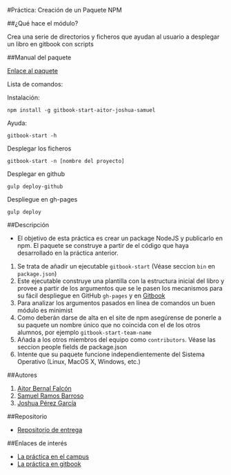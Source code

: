 #Práctica: Creación de un Paquete NPM

##¿Qué hace el módulo?

Crea una serie de directorios y ficheros que ayudan al usuario a desplegar un libro en gitbook con scripts

##Manual del paquete

[Enlace al paquete](https://www.npmjs.com/package/gitbook-start-aitor-joshua-samuel)

Lista de comandos:

Instalación:

```shell
npm install -g gitbook-start-aitor-joshua-samuel
```

Ayuda:

```shell
gitbook-start -h 
```

Desplegar los ficheros

```shell
gitbook-start -n [nombre del proyecto]
```

Desplegar en github

```shell
gulp deploy-github
```

Despliegue en gh-pages

```shell
gulp deploy
```

##Descripción

* El objetivo de esta práctica es crear un package NodeJS y publicarlo en npm. El paquete se construye a partir de el código que haya desarrollado en la práctica anterior.

1. Se trata de añadir un ejecutable ```gitbook-start``` (Véase seccion ```bin``` en ```package.json```)
2. Este ejecutable construye una plantilla con la estructura inicial del libro y provee a partir de los argumentos que se le pasen los mecanismos para su fácil despliegue en GitHub ```gh-pages``` y en [Gitbook](https://www.gitbook.com/)
3. Para analizar los argumentos pasados en línea de comandos un buen módulo es minimist
4. Como deberán darse de alta en el site de npm asegúrense de ponerle a su paquete un nombre único que no coincida con el de los otros alumnos, por ejemplo ```gitbook-start-team-name```
5. Añada a los otros miembros del equipo como ```contributors```. Véase las seccion people fields de package.json
6. Intente que su paquete funcione independientemente del Sistema Operativo (Linux, MacOS X, Windows, etc.)

##Autores

1. [Aitor Bernal Falcón](http://alu0100830064.github.io/)
2. [Samuel Ramos Barroso](http://losnen.github.io/)
3. [Joshua Pérez García](http://joshuape.github.io/)

##Repositorio

* [Repositorio de entrega](https://github.com/ULL-ESIT-SYTW-1617/tareas-iniciales-aitor-joshua-samuel)

##Enlaces de interés
* [La práctica en el campus](https://campusvirtual.ull.es/1617/mod/workshop/view.php?id=90206)
* [La práctica en gitbook](https://casianorodriguezleon.gitbooks.io/ull-esit-1617/content/practicas/practicanm.html)
